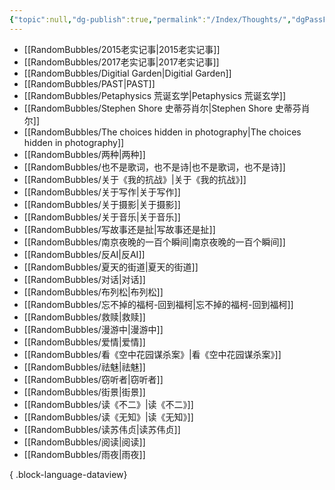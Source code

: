 ```yaml
---
{"topic":null,"dg-publish":true,"permalink":"/Index/Thoughts/","dgPassFrontmatter":true,"noteIcon":""}
---
```


- [[RandomBubbles/2015老实记事\|2015老实记事]]
- [[RandomBubbles/2017老实记事\|2017老实记事]]
- [[RandomBubbles/Digitial Garden\|Digitial Garden]]
- [[RandomBubbles/PAST\|PAST]]
- [[RandomBubbles/Petaphysics 荒诞玄学\|Petaphysics 荒诞玄学]]
- [[RandomBubbles/Stephen Shore 史蒂芬肖尔\|Stephen Shore 史蒂芬肖尔]]
- [[RandomBubbles/The choices hidden in photography\|The choices hidden in photography]]
- [[RandomBubbles/两种\|两种]]
- [[RandomBubbles/也不是歌词，也不是诗\|也不是歌词，也不是诗]]
- [[RandomBubbles/关于《我的抗战》\|关于《我的抗战》]]
- [[RandomBubbles/关于写作\|关于写作]]
- [[RandomBubbles/关于摄影\|关于摄影]]
- [[RandomBubbles/关于音乐\|关于音乐]]
- [[RandomBubbles/写故事还是扯\|写故事还是扯]]
- [[RandomBubbles/南京夜晚的一百个瞬间\|南京夜晚的一百个瞬间]]
- [[RandomBubbles/反AI\|反AI]]
- [[RandomBubbles/夏天的街道\|夏天的街道]]
- [[RandomBubbles/对话\|对话]]
- [[RandomBubbles/布列松\|布列松]]
- [[RandomBubbles/忘不掉的福柯-回到福柯\|忘不掉的福柯-回到福柯]]
- [[RandomBubbles/救赎\|救赎]]
- [[RandomBubbles/漫游中\|漫游中]]
- [[RandomBubbles/爱情\|爱情]]
- [[RandomBubbles/看《空中花园谋杀案》\|看《空中花园谋杀案》]]
- [[RandomBubbles/祛魅\|祛魅]]
- [[RandomBubbles/窃听者\|窃听者]]
- [[RandomBubbles/街景\|街景]]
- [[RandomBubbles/读《不二》\|读《不二》]]
- [[RandomBubbles/读《无知》\|读《无知》]]
- [[RandomBubbles/读苏伟贞\|读苏伟贞]]
- [[RandomBubbles/阅读\|阅读]]
- [[RandomBubbles/雨夜\|雨夜]]

{ .block-language-dataview}